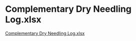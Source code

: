 # Complementary Dry Needling Log.xlsx

[Complementary Dry Needling Log.xlsx](Complementary%20Dry%20Needling%20Log%20xlsx%2085c0a13f65f640da8d809c43deb77ad0/Complementary_Dry_Needling_Log.xlsx)